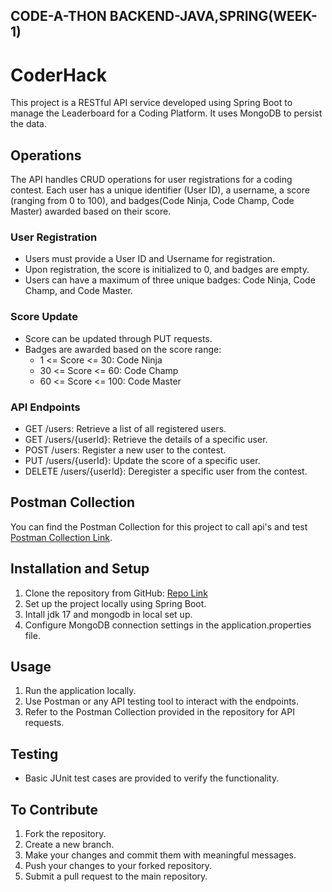 
## CODE-A-THON BACKEND-JAVA,SPRING(WEEK-1)
# CoderHack 

This project is a RESTful API service developed using Spring Boot to manage the Leaderboard for a Coding Platform. It uses MongoDB to persist the data.

## Operations
The API handles CRUD operations for user registrations for a coding contest. Each user has a unique identifier (User ID), a username, a score (ranging from 0 to 100), and badges(Code Ninja, Code Champ, Code Master) awarded based on their score.

### User Registration
- Users must provide a User ID and Username for registration.
- Upon registration, the score is initialized to 0, and badges are empty.
- Users can have a maximum of three unique badges: Code Ninja, Code Champ, and Code Master.

### Score Update
- Score can be updated through PUT requests.
- Badges are awarded based on the score range:
  - 1 <= Score <= 30: Code Ninja
  - 30 <= Score <= 60: Code Champ
  - 60 <= Score <= 100: Code Master

### API Endpoints
- GET /users: Retrieve a list of all registered users.
- GET /users/{userId}: Retrieve the details of a specific user.
- POST /users: Register a new user to the contest.
- PUT /users/{userId}: Update the score of a specific user.
- DELETE /users/{userId}: Deregister a specific user from the contest.

## Postman Collection
You can find the Postman Collection for this project to call api's and test [Postman Collection Link](https://elements.getpostman.com/redirect?entityId=32824438-42ba4ad5-9b2c-422f-8172-9cd33d1574d4&entityType=collection).

## Installation and Setup
1. Clone the repository from GitHub: [Repo Link](https://github.com/somalaraju-harsha/CoderHack)
2. Set up the project locally using Spring Boot.
3. Intall jdk 17 and mongodb in local set up.
4. Configure MongoDB connection settings in the application.properties file.

## Usage
1. Run the application locally.
2. Use Postman or any API testing tool to interact with the endpoints.
3. Refer to the Postman Collection provided in the repository for API requests.

## Testing
- Basic JUnit test cases are provided to verify the functionality.

## To Contribute
1. Fork the repository.
2. Create a new branch.
3. Make your changes and commit them with meaningful messages.
4. Push your changes to your forked repository.
5. Submit a pull request to the main repository.
